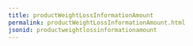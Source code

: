 ```yaml
---
title: productWeightLossInformationAmount
permalink: productWeightLossInformationAmount.html
jsonid: productweightlossinformationamount
---
```

